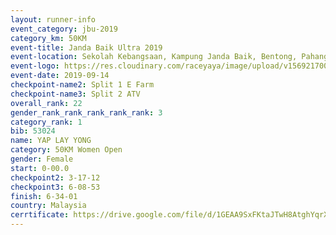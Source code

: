 ```yaml
---
layout: runner-info 
event_category: jbu-2019 
category_km: 50KM 
event-title: Janda Baik Ultra 2019 
event-location: Sekolah Kebangsaan, Kampung Janda Baik, Bentong, Pahang, Malaysia 
event-logo: https://res.cloudinary.com/raceyaya/image/upload/v1569217009/logo/janda-baik_vch1pc.jpg 
event-date: 2019-09-14 
checkpoint-name2: Split 1 E Farm 
checkpoint-name3: Split 2 ATV 
overall_rank: 22
gender_rank_rank_rank_rank_rank: 3
category_rank: 1
bib: 53024
name: YAP LAY YONG
category: 50KM Women Open
gender: Female
start: 0-00.0
checkpoint2: 3-17-12
checkpoint3: 6-08-53
finish: 6-34-01
country: Malaysia
cerrtificate: https://drive.google.com/file/d/1GEAA9SxFKtaJTwH8AtghYqrXt03Esl3l/view?usp=sharing
---
```

